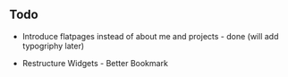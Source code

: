 Todo
----------

+ Introduce flatpages instead of about me and projects - done (will add
  typogriphy later)

+ Restructure Widgets - Better Bookmark

